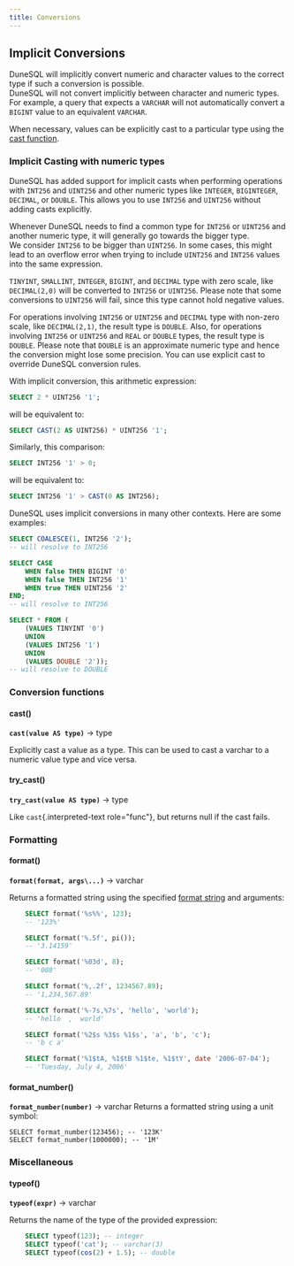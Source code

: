 ```yaml
---
title: Conversions
---
```


## Implicit Conversions

DuneSQL will implicitly convert numeric and character values to the correct type if such a conversion is possible.  
DuneSQL will not convert implicitly between character and numeric types.  
For example, a query that expects a `VARCHAR` will not automatically convert a `BIGINT` value to an equivalent `VARCHAR`.

When necessary, values can be explicitly cast to a particular type using the [cast function](#cast).

### Implicit Casting with numeric types

DuneSQL has added support for implicit casts when performing operations with `INT256` and `UINT256` and other numeric types like `INTEGER`, `BIGINTEGER`, `DECIMAL`, or `DOUBLE`.
This allows you to use `INT256` and `UINT256` without adding casts explicitly.

Whenever DuneSQL needs to find a common type for `INT256` or `UINT256` and another numeric type, it will generally go towards the bigger type.  
We consider `INT256` to be bigger than `UINT256`. In some cases, this might lead to an overflow error when trying to include `UINT256` and `INT256` values into the same expression. 

`TINYINT`, `SMALLINT`, `INTEGER`, `BIGINT`, and `DECIMAL` type with zero scale, like `DECIMAL(2,0)` will be converted to `INT256` or `UINT256`.
Please note that some conversions to `UINT256` will fail, since this type cannot hold negative values.

For operations involving `INT256` or `UINT256` and `DECIMAL` type with non-zero scale, like `DECIMAL(2,1)`,
the result type is `DOUBLE`. Also, for operations involving `INT256` or `UINT256` and `REAL` or `DOUBLE` types, the result type is `DOUBLE`.
Please note that `DOUBLE` is an approximate numeric type and hence the conversion might lose some precision.
You can use explicit cast to override DuneSQL conversion rules.

With implicit conversion, this arithmetic expression:

```sql
SELECT 2 * UINT256 '1';
```

will be equivalent to:

```sql
SELECT CAST(2 AS UINT256) * UINT256 '1';
```

Similarly, this comparison:

```sql
SELECT INT256 '1' > 0;
```

will be equivalent to:

```sql
SELECT INT256 '1' > CAST(0 AS INT256);
```

DuneSQL uses implicit conversions in many other contexts. Here are some examples:

```sql
SELECT COALESCE(1, INT256 '2');
-- will resolve to INT256
```

```sql
SELECT CASE 
    WHEN false THEN BIGINT '0' 
    WHEN false THEN INT256 '1' 
    WHEN true THEN UINT256 '2' 
END;
-- will resolve to INT256
```

```sql
SELECT * FROM (
    (VALUES TINYINT '0') 
    UNION 
    (VALUES INT256 '1') 
    UNION 
    (VALUES DOUBLE '2'));
-- will resolve to DOUBLE
```

### Conversion functions


#### cast() 
**``cast(value AS type)``** → type

Explicitly cast a value as a type. This can be used to cast a varchar to
a numeric value type and vice versa.


#### try_cast()
**``try_cast(value AS type)``** → type

Like `cast`{.interpreted-text role="func"}, but returns null if the cast
fails.

### Formatting

#### format()
**``format(format, args\...)``** → varchar

Returns a formatted string using the specified [format
string](https://docs.oracle.com/en/java/javase/17/docs/api/java.base/java/util/Formatter.html#syntax)
and arguments:
```sql
    SELECT format('%s%%', 123);
    -- '123%'

    SELECT format('%.5f', pi());
    -- '3.14159'

    SELECT format('%03d', 8);
    -- '008'

    SELECT format('%,.2f', 1234567.89);
    -- '1,234,567.89'

    SELECT format('%-7s,%7s', 'hello', 'world');
    -- 'hello  ,  world'

    SELECT format('%2$s %3$s %1$s', 'a', 'b', 'c');
    -- 'b c a'

    SELECT format('%1$tA, %1$tB %1$te, %1$tY', date '2006-07-04');
    -- 'Tuesday, July 4, 2006'
```

#### format_number()
**``format_number(number)``** → varchar
Returns a formatted string using a unit symbol:

    SELECT format_number(123456); -- '123K'
    SELECT format_number(1000000); -- '1M'



### Miscellaneous

#### typeof()
**``typeof(expr)``** → varchar

Returns the name of the type of the provided expression:
```sql
    SELECT typeof(123); -- integer
    SELECT typeof('cat'); -- varchar(3)
    SELECT typeof(cos(2) + 1.5); -- double
```

